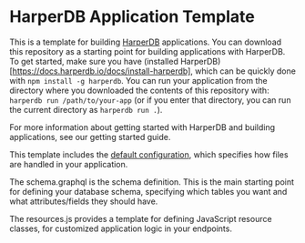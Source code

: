 # HarperDB Application Template

This is a template for building [HarperDB](https://www.harperdb.io/) applications. You can download this repository as a starting point for building applications with HarperDB. To get started, make sure you have (installed HarperDB)[https://docs.harperdb.io/docs/install-harperdb], which can be quickly done with `npm install -g harperdb`. You can run your application from the directory where you downloaded the contents of this repository with:
`harperdb run /path/to/your-app`
(or if you enter that directory, you can run the current directory as `harperdb run .`).

For more information about getting started with HarperDB and building applications, see our getting started guide.

This template includes the [default configuration](./config.yaml), which specifies how files are handled in your application.

The schema.graphql is the schema definition. This is the main starting point for defining your database schema, specifying which tables you want and what attributes/fields they should have.

The resources.js provides a template for defining JavaScript resource classes, for customized application logic in your endpoints.